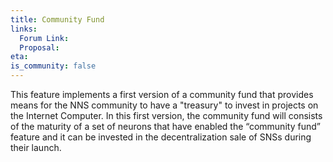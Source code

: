 ```yaml
---
title: Community Fund
links:
  Forum Link:
  Proposal:
eta:
is_community: false
---
```

This feature implements a first version of a community fund that provides means for the NNS community to have a "treasury" to invest in projects on the Internet Computer. In this first version, the community fund will consists of the maturity of a set of neurons that have enabled the “community fund” feature and it can be invested in the decentralization sale of SNSs during their launch. 
